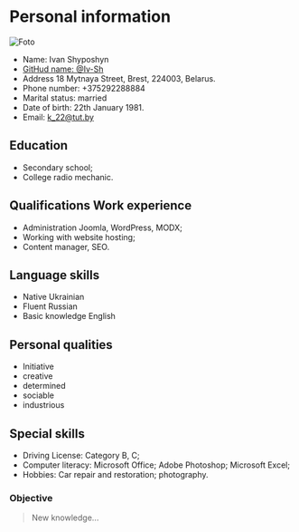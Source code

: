 # Personal information
![Foto](https://pbs.twimg.com/profile_images/1558719480678830081/npQxsO9Z_400x400.jpg)
* Name: Ivan Shyposhyn
* [GitHud name: @Iv-Sh](https://github.com/Iv-Sh)
* Address   18 Mytnaya Street, Brest, 224003, Belarus.
* Phone number: +375292288884
* Marital status: married
* Date of birth:  22th January 1981.
* Email: k_22@tut.by
 
## Education
* Secondary school;
* College radio mechanic.
 
## Qualifications Work experience
* Administration Joomla, WordPress, MODX;
* Working with website hosting;
* Content manager, SEO.

## Language skills
* Native Ukrainian
* Fluent Russian
* Basic knowledge English

## Personal qualities
* Initiative
* creative
* determined
* sociable
* industrious

## Special skills
- Driving License: Category B, С;
- Computer literacy: Microsoft Office; Adobe Photoshop; Microsoft Excel;
- Hobbies: Car repair and restoration; photography.

### Objective
> New knowledge...
